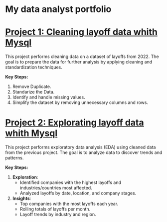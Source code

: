 # My data analyst portfolio

# [Project 1: Cleaning layoff data whith Mysql](https://github.com/jeff541/data-analyst-portfolio/blob/main/2022-layoff-data-cleaning-project/data_cleaning.sql)

This project performs cleaning data on a dataset of layoffs from 2022.
The goal is to prepare the data for further analysis by applying cleaning and standardization techniques.

**Key Steps:**
  1. Remove Duplicate.
  2. Standarize the Data.
  3. Identify and handle missing values.
  4. Simplify the dataset by removing unnecessary columns and rows.

# [Project 2: Explorating  layoff data whith Mysql](https://github.com/jeff541/data-analyst-portfolio/blob/main/Layoff-EDA/exploring%20datat.sql)

This project performs exploratory data analysis (EDA) using cleaned data from the previous project. The goal is to analyze data to discover trends and patterns.

**Key Steps:**
1. **Exploration**:
   - Identified companies with the highest layoffs and industries/countries most affected.
   - Analyzed layoffs by date, location, and company stages.
2. **Insights**:
   - Top companies with the most layoffs each year.
   - Rolling totals of layoffs per month.
   - Layoff trends by industry and region.
